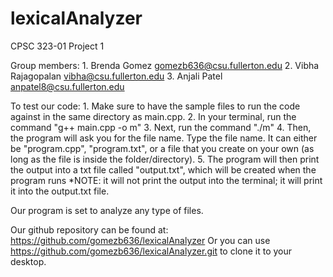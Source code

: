 # lexicalAnalyzer

CPSC 323-01
Project 1

Group members: 
    1. Brenda Gomez             gomezb636@csu.fullerton.edu
    2. Vibha Rajagopalan        vibha@csu.fullerton.edu
    3. Anjali Patel             anpatel8@csu.fullerton.edu

To test our code:
    1. Make sure to have the sample files to run the code against in the same directory as main.cpp.
    2. In your terminal, run the command "g++ main.cpp -o m"
    3. Next, run the command "./m"
    4. Then, the program will ask you for the file name. Type the file name. It can either be "program.cpp", "program.txt", or a file that you create on your own (as long as the file is inside the folder/directory).
    5. The program will then print the output into a txt file called "output.txt", which will be created when the program runs 
    *NOTE: it will not print the output into the terminal; it will print it into the output.txt file.
    
Our program is set to analyze any type of files.

Our github repository can be found at: https://github.com/gomezb636/lexicalAnalyzer
Or you can use https://github.com/gomezb636/lexicalAnalyzer.git to clone it to your desktop.